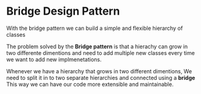 ﻿# Bridge Design Pattern

With the bridge pattern we can build a simple and flexible hierarchy of classes

The problem solved by the **Bridge pattern** is that a hierachy can grow in two differente dimentions
and need to add multiple new classes every time we want to add new implmenetations.

Whenever we have a hierarchy that grows in two different dimentions, We need to split it
in to two separate hierarchies and connected using a **bridge**
This way we can have our code more extensible and maintainable.
